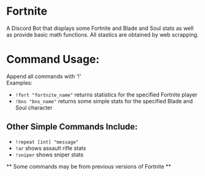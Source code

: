 # Fortnite

A Discord Bot that displays some Fortnite and Blade and Soul stats as well as provide basic math functions.
All stastics are obtained by web scrapping.


# Command Usage:
Append all commands with '!' <br>
Examples:
* `!fort "fortnite_name"` returns statistics for the specified Fortnite player  
* `!bns "bns_name"` returns some simple stats for the specified Blade and Soul character  
  
## Other Simple Commands Include: 
 * `!repeat [int] "message"`
 * `!ar` shows assault rifle stats
 * `!sniper` shows sniper stats  
 
** Some commands may be from previous versions of Fortnite **
